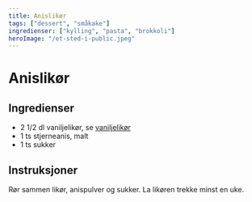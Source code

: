 ```yaml
---
title: Anislikør
tags: ["dessert", "småkake"]
ingredienser: ["kylling", "pasta", "brokkoli"]
heroImage: "/et-sted-i-public.jpeg"
---
```


# Anislikør

## Ingredienser

- 2 1/2 dl vaniljelikør, se [vaniljelikør](./vaniljelikør)
- 1 ts stjerneanis, malt
- 1 ts sukker

## Instruksjoner

Rør sammen likør, anispulver og sukker. La likøren trekke minst en uke.
